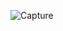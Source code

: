 ![Capture](https://user-images.githubusercontent.com/54750557/203483848-f8547061-38e5-4a52-970c-2c79ed233196.PNG)
